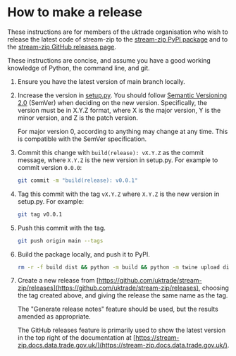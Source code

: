 # How to make a release

These instructions are for members of the uktrade organisation who wish to release the latest code of stream-zip to the [stream-zip PyPI package](https://pypi.org/project/stream-zip/) and to the [stream-zip GitHub releases page](https://github.com/uktrade/stream-zip/releases).

These instructions are concise, and assume you have a good working knowledge of Python, the command line, and git.

1. Ensure you have the latest version of main branch locally.

2. Increase the version in [setup.py](https://github.com/uktrade/stream-zip/blob/main/setup.py). You should follow [Semantic Versioning 2.0](https://semver.org/) (SemVer) when deciding on the new version. Specifically, the version must be in X.Y.Z format, where X is the major version, Y is the minor version, and Z is the patch version.

    For major version 0, according to anything may change at any time. This is compatible with the SemVer specification.

3. Commit this change with `build(release): vX.Y.Z` as the commit message, where `X.Y.Z` is the new version in setup.py. For example to commit version `0.0.0`:

    ```bash
    git commit -m "build(release): v0.0.1"
    ```

4. Tag this commit with the tag `vX.Y.Z` where `X.Y.Z` is the new version in setup.py. For example:

    ```bash
    git tag v0.0.1
    ```

5. Push this commit with the tag.

     ```bash
     git push origin main --tags
     ```

6. Build the package locally, and push it to PyPI.

    ```bash
    rm -r -f build dist && python -m build && python -m twine upload dist/*
    ```

7. Create a new release from [https://github.com/uktrade/stream-zip/releases](https://github.com/uktrade/stream-zip/releases), choosing the tag created above, and giving the release the same name as the tag.

    The "Generate release notes" feature should be used, but the results amended as appropriate.

    The GitHub releases feature is primarily used to show the latest version in the top right of the documentation at [https://stream-zip.docs.data.trade.gov.uk/](https://stream-zip.docs.data.trade.gov.uk/).
